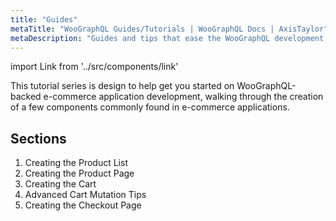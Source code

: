 ```yaml
---
title: "Guides"
metaTitle: "WooGraphQL Guides/Tutorials | WooGraphQL Docs | AxisTaylor"
metaDescription: "Guides and tips that ease the WooGraphQL development process"
---
```


import Link from '../src/components/link'

This tutorial series is design to help get you started on WooGraphQL-backed e-commerce application development, walking through the creation of a few components commonly found in e-commerce applications.

## Sections
1. <Link to="/guides/1-index">Creating the Product List</Link>
2. <Link to="/guides/2-index">Creating the Product Page</Link>
3. <Link to="/guides/3-index">Creating the Cart</Link>
4. <Link to="/guides/4-index">Advanced Cart Mutation Tips</Link>
5. <Link to="/guides/5-index">Creating the Checkout Page</Link>
